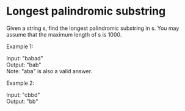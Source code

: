 # Longest palindromic substring

Given a string s, find the longest palindromic substring in s. You may assume that the maximum length of s is 1000.<br>

Example 1:

Input: "babad"<br>
Output: "bab"<br>
Note: "aba" is also a valid answer.<br>

Example 2:

Input: "cbbd"<br>
Output: "bb"<br>


